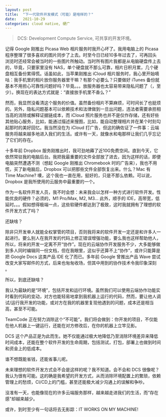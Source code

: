 ```yaml
---
layout: post
title:  "下一代软件开发模式（可能）是啥样的？"
date:   2021-10-29
categories: cloud native, 硬广
---
```

> DCS: Development Compute Service, 可共享的开发环境。

记得 Google 刚推出 Picasa Web 相片服务时我开心坏了。我用电脑上的 Picasa 程序整理了很多喜欢的图片同步了上去。时至今日已经10多年过去了，可再回头浏览时还经常会被当时的一些图片所触动。当时所有图片我都是从电脑硬盘传上去的，毕竟，只要家里没有 NAS，单个硬盘就不那么可靠，相片日积月累，几个硬盘相互备份累得慌。话虽如此，当苹果刚推出 iCloud 相片服务时，我心里开始嘀咕：我手机里的相片放你服务器里干嘛？有那个必要么？只要做好 iTunes 备份就基本不用担心可靠性问题好吗？毕竟。。。放服务器也太容易带来隐私问题了（，至少）。换现在的表达方式就是：“直接放手机里不香么？”

然而，我显然没看清这个服务的价值。虽然备份相片不算麻烦，可时间长了也挺烦的。另外，隐私问题基本可以依赖技术和法律做到一旦出问题，违法者需要承担相当高的消除或解释证据链成本，而 iCloud 照片服务也并不是仅作存储，还有好些其他贴心服务，比如，能通过描述来搜图，比如，能自动整理相片并在某个时刻勾起那时的美好回忆。我当然没在为 iCloud 打广告，但这的确佐证了一件事：云端服务将越来越多地进入我们的生活。或许有一天，就像水和电那样让我们几乎忘记了它们的存在。

十多年前 Dropbox 服务刚推出时，我可劲地薅了近10G免费空间。直到今天，它依然常驻我的电脑后台。我把我最重要的文件全部放了进去，因为这样的话，即便电脑突然遭遇不测（想起 Google 刚推出 Chromebook 时的广告来），我也不用慌，买了新电脑后，Dropbox 可以把那些文件全部恢复出来。什么？Mac 有 Time Machine? 噢，这个我也一直在用，挺好的，只是不那么依赖。可以说，Dropbox 是我所使用的云服务中最重要的一个。

作为一名软件开发人员，我不时会想：未来我会以怎样一种方式进行软件开发。性能优良的硬件？必须的，M1 Pro/Max, M2, M3... 此外，顺手的 IDE，高带宽，低延时。。。假如想得极端一点，这些软硬件都达到了极致，这时我就拥有了理想的软件开发方式了吗？

还缺啥？

除非只开发单人就能全权掌管的项目，否则我将来的软件开发一定还是和许多人一起进行。要么别人在我开发的代码上修正错误增强功能，要么我也这样帮助他人，所以，将来的开发一定离不开“协作”。现在的云端协作开发服务不少，大多能够做到多人同时编辑同一份文档，但在我眼里，这似乎还算不上“协作”，或许只能算是把 Google Docs 这类产品 IDE 化了而已。多年前 Google 曾推出产品 Wave 尝试改变大家写邮件的方式，后来也匆匆收场，但其中用到的协作技术令我印象深刻 。

所以，到底还缺啥？

我认为最缺的是“环境”，包括开发和运行环境。虽然我们可以使用云端协作功能实时看到代码的变动，对方也能轻易地拿到我机器上运行的代码，然而，要让他人调试/运行我开发的功能，或对方在我的机器里复现他遇到的问题，成本还是相当高，甚至不可能。

TeamCode 正在努力消除这个“不可能”。我们将会做到：你开发的项目，不仅能在他人机器上一键运行，还能在对方修改后，在你的机器上立竿见影。

DCS 这个产品正是为此而生。她不仅能通过极大地降低乃至消除环境差异来降低时间成本，还能在整个软件开发的生命周期，包括测试，打包，部署上也做到时间和资金上的低成本。

谁不想既能省钱，还能省事儿呢。

未来理想的软件开发方式会不会是这样的呢？我不知道。会不会和 DCS 很像呢？我认为很有可能。这的确是我希望的开发方式，从而消除环境配置上的繁琐，依赖管理上的愁烦，CI/CD上的门槛，甚至还能极大减少沟通上的误解和争吵。

没准有一天，也能像现在的许多云端服务那样，越来越走进我们的生活，而“存在感”却越来越少。

或许，到时至少有一句话将去无影踪：IT WORKS ON MY MACHINE!
